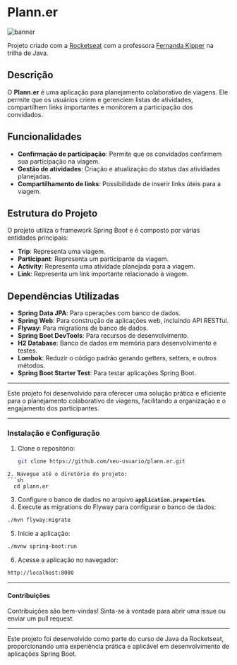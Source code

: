 # Plann.er

![banner]([./banner.jpg](https://github.com/lucasgpalves/plann.er-java/blob/main/banner.jpg))

Projeto criado com a [Rocketseat](https://www.linkedin.com/school/rocketseat/) com a professora [Fernanda Kipper](https://www.linkedin.com/in/fernanda-kipper/) na trilha de Java.

## Descrição

O **Plann.er** é uma aplicação para planejamento colaborativo de viagens. Ele permite que os usuários criem e gerenciem listas de atividades, compartilhem links importantes e monitorem a participação dos convidados. 

## Funcionalidades

- **Confirmação de participação**: Permite que os convidados confirmem sua participação na viagem.
- **Gestão de atividades**: Criação e atualização do status das atividades planejadas.
- **Compartilhamento de links**: Possibilidade de inserir links úteis para a viagem.

## Estrutura do Projeto

O projeto utiliza o framework Spring Boot e é composto por várias entidades principais:

- **Trip**: Representa uma viagem.
- **Participant**: Representa um participante da viagem.
- **Activity**: Representa uma atividade planejada para a viagem.
- **Link**: Representa um link importante relacionado à viagem.

## Dependências Utilizadas

- **Spring Data JPA**: Para operações com banco de dados.
- **Spring Web**: Para construção de aplicações web, incluindo API RESTful.
- **Flyway**: Para migrations de banco de dados.
- **Spring Boot DevTools**: Para recursos de desenvolvimento.
- **H2 Database**: Banco de dados em memória para desenvolvimento e testes.
- **Lombok**: Reduzir o código padrão gerando getters, setters, e outros métodos.
- **Spring Boot Starter Test**: Para testar aplicações Spring Boot.

---

Este projeto foi desenvolvido para oferecer uma solução prática e eficiente para o planejamento colaborativo de viagens, facilitando a organização e o engajamento dos participantes.

---

### Instalação e Configuração

1. Clone o repositório:
   ```sh
   git clone https://github.com/seu-usuario/plann.er.git
```
2. Navegue até o diretório do projeto:
```sh
  cd plann.er
```
3. Configure o banco de dados no arquivo **`application.properties`**.
4. Execute as migrations do Flyway para configurar o banco de dados:
```sh
./mvn flyway:migrate
```
5. Inicie a aplicação:
```sh
./mvnw spring-boot:run
```
6. Acesse a aplicação no navegador:
```sh
http://localhost:8080
```

---
#### Contribuições
Contribuições são bem-vindas! Sinta-se à vontade para abrir uma issue ou enviar um pull request.

---
Este projeto foi desenvolvido como parte do curso de Java da Rocketseat, proporcionando uma experiência prática e aplicável em desenvolvimento de aplicações Spring Boot.
